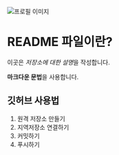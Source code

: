 ![프로필 이미지](./1급-7.jpg)

# README 파일이란?

이곳은 *저장소에 대한 설명*을 작성합니다.

**마크다운 문법**을 사용합니다.


## 깃허브 사용법

1. 원격 저장소 만들기
2. 지역저장소 연결하기
3. 커밋하기
4. 푸시하기
